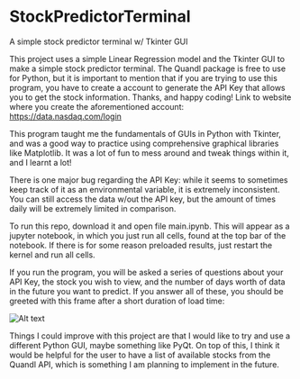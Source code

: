 # StockPredictorTerminal
 A simple stock predictor terminal w/ Tkinter GUI


This project uses a simple Linear Regression model and the Tkinter GUI to make a simple stock predictor terminal. The Quandl package is free to use for Python, but it is important to mention that if you are trying to use this program, you have to create a account to generate the API Key that allows you to get the stock information. Thanks, and happy coding! Link to website where you create the aforementioned account: https://data.nasdaq.com/login

This program taught me the fundamentals of GUIs in Python with Tkinter, and was a good way to practice using comprehensive graphical libraries like Matplotlib. It was a lot of fun to mess around and tweak things within it, and I learnt a lot!

There is one major bug regarding the API Key: while it seems to sometimes keep track of it as an environmental variable, it is extremely inconsistent. You can still access the data w/out the API key, but the amount of times daily will be extremely limited in comparison.

To run this repo, download it and open file main.ipynb. This will appear as a jupyter notebook, in which you just run all cells, found at the top bar of the notebook. If there is for some reason preloaded results, just restart the kernel and run all cells.

If you run the program, you will be asked a series of questions about your API Key, the stock you wish to view, and the number of days worth of data in the future you want to predict. If you answer all of these, you should be greeted with this frame after a short duration of load time:

<img src="/path/to/img.jpg" alt="Alt text" title="Optional title">

Things I could improve with this project are that I would like to try and use a different Python GUI, maybe something like PyQt. On top of this, I think it would be helpful for the user to have a list of available stocks from the Quandl API, which is something I am planning to implement in the future.
